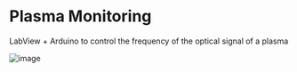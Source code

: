 # Plasma Monitoring

LabView + Arduino to control the frequency of the optical signal of a plasma

![image](https://github.com/Rui6filipe/Plasma-Monitoring/assets/162214885/d25fe4fc-4ed4-482f-8563-36186d2ce5ea)
